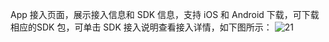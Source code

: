 App 接入页面，展示接入信息和 SDK 信息，支持 iOS 和 Android 下载，可下载相应的SDK 包，可单击 SDK 接入说明查看接入详情，如下图所示：
![21](https://mc.qcloudimg.com/static/img/5ab33455bde90388f6a07592c665ad86/image.png)
